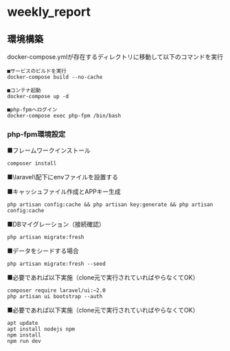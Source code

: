 # weekly_report

## 環境構築

docker-compose.ymlが存在するディレクトリに移動して以下のコマンドを実行
```
■サービスのビルドを実行
docker-compose build --no-cache

■コンテナ起動
docker-compose up -d

■php-fpmへログイン
docker-compose exec php-fpm /bin/bash
```
### php-fpm環境設定
■フレームワークインストール
```
composer install
```
■\laravel\配下にenvファイルを設置する

■キャッシュファイル作成とAPPキー生成
```
php artisan config:cache && php artisan key:generate && php artisan config:cache
```
■DBマイグレーション（接続確認）
```
php artisan migrate:fresh
```
■データをシードする場合
```
php artisan migrate:fresh --seed
```

■必要であれば以下実施（clone元で実行されていればやらなくてOK）
```
composer require laravel/ui:~2.0
php artisan ui bootstrap --auth
```

■必要であれば以下実施（clone元で実行されていればやらなくてOK）
```
apt update
apt install nodejs npm
npm install
npm run dev
```
